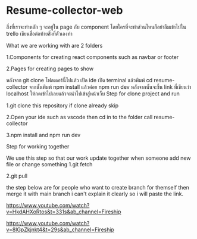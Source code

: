 # Resume-collector-web

สิ่งที่เราจะทำหลัก ๆ จะอยู่ใน page กับ component โดยใครที่จะทำส่วนไหนก็อย่าลืมเข้าไปใน trello เขียนชื่อต่อท้ายสิ่งที่ตัวเองทำ

What we are working with are 2 folders 

1.Components for creating react components such as navbar or footer 

2.Pages for creating pages to show

หลังจาก git clone โฟลเดอร์นี้ไปแล้ว เปิด ide เปิด terminal แล้วพิมพ์ cd resume-collector จากนั้นพิมพ์ npm install แล้วค่อย npm run dev หลังจากนั้นจะขึ้น link ที่เขียนว่า localhost ให้กดเข้าไปเลยแล้วจะนำไปเข้าสู่หน้าเว็บ
Step for clone project and run

1.git clone this repository if clone already skip

2.Open your ide such as vscode then cd in to the folder call resume-collector

3.npm install and npm run dev

Step for working together

We use this step so that our work update together when someone add new file or change something
1.git fetch

2.git pull

the step below are for people who want to create branch for themself then merge it with main branch i can't explain it clearly so i will paste the link.

https://www.youtube.com/watch?v=HkdAHXoRtos&t=331s&ab_channel=Fireship

https://www.youtube.com/watch?v=8lGpZkjnkt4&t=29s&ab_channel=Fireship

